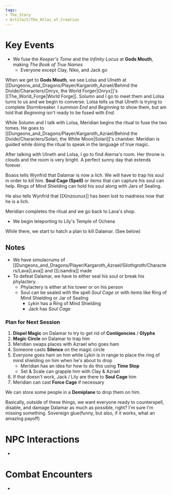 ```yaml
---
tags:
- The_Story
- Artifact/The_Atlas_of_Creation
---
```

# Key Events
- We fuse the _Keeper's Tome_ and the _Infinity Locus_ at **Gods Mouth**, making _The Book of True Names_
	- Everyone except Clay, Niko, and Jack go

When we get to **Gods Mouth**, we see Lolsa and Ulneth at [[Dungeons_and_Dragons/Player/Kargaroth_Azrael/Behind the Divide/Characters/Onryx, the World Forger|Onryx]]'s [[The_World_Forge|World Forge]]. Solumn and I go to meet them and Lolsa turns to us and we begin to converse. Lolsa tells us that Ulneth is trying to complete Stormbreaker. I summon _End_ and _Beginning_ to show them, but am told that _Beginning_ isn't ready to be fused with _End_. 

While Solumn and I talk with Lolsa, Meridian begins the ritual to fuse the two tomes. He goes to [[Dungeons_and_Dragons/Player/Kargaroth_Azrael/Behind the Divide/Characters/Solari, the White Moon|Solari]]'s chamber. Meridian is guided while doing the ritual to speak in the language of true magic. 

After talking with Ulneth and Lolsa, I go to find Aterna's room. Her throne is clouds and the room is very bright. A perfect sunny day that extends forever. 

Boaos tells Wynfrid that Dalamar is now a lich. We will have to trap his soul in order to kill him. **Soul Cage (Spell)** or items that can capture his soul can help. Rings of Mind Shielding can hold his soul along with Jars of Sealing. 

He also tells Wynfrid that [[Xinzounux]] has been lost to madness now that he is a lich. 

Meridian completes the ritual and we go back to Lava's shop. 

- We begin teleporting to Lily's Temple of Ochena

While there, we start to hatch a plan to kill Dalamar. (See below) 

## Notes
- We have simulacrums of [[Dungeons_and_Dragons/Player/Kargaroth_Azrael/Silothgroth/Characters/Lava|Lava]] and [[Lisandra]] made
- To defeat Dalamar, we have to either seal his soul or break his phylactery. 
	- Phylactery is either at his tower or on his person
	- Soul can be sealed with the spell _Soul Cage_ or with items like Ring of Mind Shielding or Jar of Sealing
		- Lykin has a Ring of Mind Shielding
		- Jack has _Soul Cage_

### Plan for Next Session
1) **Dispel Magic** on Dalamar to try to get rid of **Contigencies** / **Glyphs**
2) **Magic Circle**  on Dalamar to trap him
3) Meridian swaps places with Azrael who goes ham
4) Someone casts **Silence** on the magic circle 
5) Everyone goes ham on him while Lykin is in range to place the ring of mind shielding on him when he's about to drop 
	- Meridian has an idea for how to do this using **Time Stop**
	- Set & Scale can grapple him with Clay & Azrael 
6) If that doesn't work, Jack / Lily are there to **Soul Cage** him 
7) Meridian can cast **Force Cage** if necessary

We can store some people in a **Demiplane** to drop them on him. 

Basically, outside of these things, we want everyone ready to counterspell, disable, and damage Dalamar as much as possible, right? I'm sure I'm missing something. Sovereign glue(funny, but also, if it works, what an amazing payoff)

# NPC Interactions
- [NPC Name]: [Interaction/Outcome]

# Combat Encounters
- [Monster Name(s)]: [Outcome]
